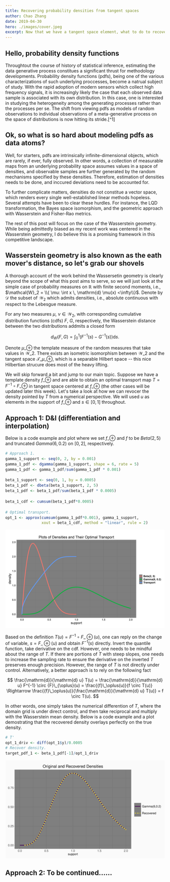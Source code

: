 ```yaml
---
title: Recovering probability densities from tangent spaces
author: Chao Zhang
date: 2019-04-30
hero: ./images/cover.jpeg
excerpt: Now that we have a tangent space element, what to do to recover the probability density function?
---
```


## Hello, probability density functions

Throughtout the course of history of statistical inference, estimating the data generative process constitues a significant thrust for methodology developments.  Probability density functions (pdfs), being one of the various characterizations of such underlying proccesses, become a natrual subject of study.  With the rapid adoption of modern sensors which collect high frequency signals, it is increasingly likely the case that each observed data sample is associated with its own distribution.  In this case, one is interested in studying the heterogeneity among the generating processes rather than the processes per se.  The shift from viewing pdfs as models of random observations to individual observations of a meta-generative process on the space of distributions is now hitting its stride.[^1]

## Ok, so what is so hard about modeling pdfs as data atoms?

Well, for starters, pdfs are intrinsically infinite-dimensional objects, which are rarely, if ever, fully observed.  In other words, a collection of measurable maps from an underlying probability space assumes values in a space of densities, and observable samples are further generated by the random mechanisms specified by these densities.  Therefore, estimation of densities needs to be done, and inccured deviations need to be accounted for.

To further complicate matters, densities do not constitue a vector space, which renders every single well-established linear methods hopeless.  Several attempts have been to clear these hurdles.  For instance, the LQD transformation, the Bayes space isomorphism, and the geometric approach with Wasserstein and Fisher-Rao metrics.

The rest of this post will focus on the case of the Wasserstein geometry.  While being admittedly biased as my recent work was centered in the Wasserstein geometry, I do believe this is a promising framework in this competitive landscape.

## Wasserstein geometry is also known as the eath mover's distance, so let's grab our shovels

A thorough account of the work behind the Wassersetin geometry is clearly beyond the scope of what this post aims to serve, so we will just look at the simple case of probability measures on $\mathbb{R}$ with finite second moments, i.e., $\mathcal{W}_2 = \\{ \mu: \int x \, \mathrm{d} \mu(x) <\infty\\}$.  Denote by $\mathcal{D}$ the subset of $\mathcal{W}_2$ which admits densities, i.e., absolute continuous with respect to the Lebesgue measure.

For any two measures $\mu$, $\nu \in \mathcal{W}_2$, with corresponding cumulative distribution functions (cdfs) $F$, $G$, respectively, the Wasserstein distance between the two distributions addmits a closed form

$$
d_W(F,G) = \int_0^1 (F^{-1}(s) - G^{-1}(s)) \mathrm{d}s.
$$

Denote $\mu\_{\oplus}$ the template measure of the random measures that take values in $\mathcal{W}\_2$.  There exists an isometric isomorphism between $\mathcal{W}\_2$ and the tangent space $\mathcal{T}\_{\mu\_\oplus}$, which is a separable Hilbert space -- this nice Hilbertian strucure does most of the heavy lifting.

We will skip forward a bit and jump to our main topic.  Suppose we have a template density $f\_{\oplus}$ and are able to obtain an optimal transport map $T = F^{-1} \circ F\_{\oplus}$ in tangent space centered at $f\_{\oplus}$ (the other cases will be updated later this week).  Let's take a look at how we can revocer the density pointed by $T$ from a numerical perspective.  We will used $u$ as elements in the support of $f\_{\oplus}$ and $s \in [0,1]$ throughout.

## Approach 1: D&I (differentiation and interpolation)

Below is a code example and plot where we set $f\_{\oplus}$ and $f$ to be $Beta(2,5)$ and truncated $Gamma(6,0.2)$ on $[0,2]$, respectively.

```R
# Approach 1.
gamma_1_support <- seq(0, 2, by = 0.001)
gamma_1_pdf <- dgamma(gamma_1_support, shape = 6, rate = 5)
gamma_1_pdf <- gamma_1_pdf/sum(gamma_1_pdf * 0.001)

beta_1_support <- seq(0, 1, by = 0.0005)
beta_1_pdf <- dbeta(beta_1_support, 2, 5)
beta_1_pdf <- beta_1_pdf/sum(beta_1_pdf * 0.0005)

beta_1_cdf <- cumsum(beta_1_pdf*0.0005)

# Optimal transport.
opt_1 <- approx(cumsum(gamma_1_pdf*0.001), gamma_1_support,
                xout = beta_1_cdf, method = "linear", rule = 2)
```

<div className="Image__Small">
  <img
    src="./images/p1.jpg"
    title="pdfs"
    alt=""
  />
</div>

Based on the definition $T(u) = F^{-1} \circ F\_{\oplus}(u)$, one can reply on the change of variable, $s = F\_{\oplus}(u)$ and obtain $F^{-1}(s)$ directly.  Invert the quantile function, take derivative on the cdf.  However, one needs to be mindful about the range of $T$.  If there are portions of $T$ with steep slopes, one needs to increase the sampling rate to ensure the derivative on the inverted $T$ preserves enough precision.  However, the range of $T$ is not directly under control.  Alternatively, a better approach is to rely on the following fact

$$
\frac{\mathrm{d}}{\mathrm{d} u} T(u) = \frac{\mathrm{d}}{\mathrm{d} u} F^{-1} \circ {F}\_{\oplus}(u) = \frac{{f}\_\oplus(u)}{f \circ T(u)} \Rightarrow  \frac{{f}\_\oplus(u)}{\frac{\mathrm{d}}{\mathrm{d} u} T(u)} = f \circ T(u).
$$

In other words, one simply takes the numerical differention of $T$, where the domain grid is under direct control, and then take reciprocal and multiply with the Wasserstein mean density.  Below is a code example and a plot demostrating that the recovered density overlays perfectly on the true density.

```R
# T'
opt_1_driv <- diff(opt_1$y)/0.0005
# Recover density.
target_pdf_1 <- beta_1_pdf[-1]/opt_1_driv
```

<div className="Image__Small">
  <img
    src="./images/p2.jpg"
    title="recovered pdf"
    alt=""
  />
</div>

## Approach 2: To be continued......